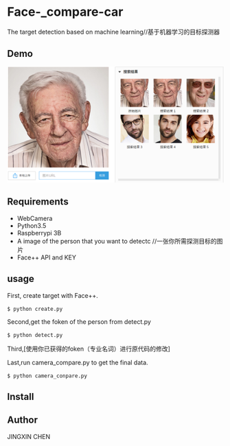# Face-_compare-car
The target detection based on machine learning//基于机器学习的目标探测器

## Demo
![](https://github.com/chenjingxin97/Face-_compare-car/blob/master/Screenshot%20from%202017-07-11%2019-15-19.png)

## Requirements
* WebCamera
* Python3.5
* Raspberrypi 3B
* A image of the person that you want to detectc //一张你所需探测目标的图片
* Face++ API and KEY
## usage
First, create target with Face++.

    $ python create.py

Second,get the foken of the person from detect.py

    $ python detect.py
    
Third,[使用你已获得的foken（专业名词）进行原代码的修改]

Last,run camera_compare.py to get the final data.

    $ python camera_conpare.py

## Install

## Author
JINGXIN CHEN
